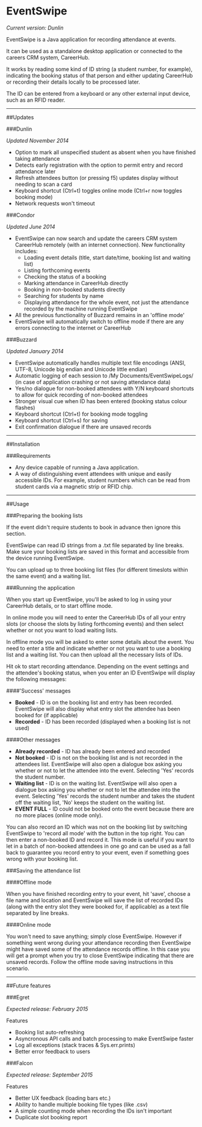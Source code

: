 # EventSwipe

*Current version: Dunlin*

EventSwipe is a Java application for recording attendance at events.

It can be used as a standalone desktop application or connected to the careers CRM system, CareerHub.

It works by reading some kind of ID string (a student number, for example), indicating the booking status of that person and either updating CareerHub or recording their details locally to be processed later.

The ID can be entered from a keyboard or any other external input device, such as an RFID reader.

---

##Updates

###Dunlin

*Updated November 2014*

* Option to mark all unspecified student as absent when you have finished taking attendance
* Detects early registration with the option to permit entry and record attendance later
* Refresh attendees button (or pressing f5) updates display without needing to scan a card
* Keyboard shortcut (Ctrl+t) toggles online mode (Ctrl+r now toggles booking mode)
* Network requests won't timeout

###Condor

*Updated June 2014*

* EventSwipe can now search and update the careers CRM system CareerHub remotely (with an internet connection). New functionality includes:
    * Loading event details (title, start date/time, booking list and waiting list)
    * Listing forthcoming events
    * Checking the status of a booking
    * Marking attendance in CareerHub directly
    * Booking in non-booked students directly
    * Searching for students by name
    * Displaying attendance for the whole event, not just the attendance recorded by the machine running EventSwipe
* All the previous functionality of Buzzard remains in an 'offline mode'
* EventSwipe will automatically switch to offline mode if there are any errors connecting to the internet or CareerHub

###Buzzard

*Updated January 2014*

* EventSwipe automatically handles multiple text file encodings (ANSI, UTF-8, Unicode big endian and Unicode little endian)
* Automatic logging of each session to /My Documents/EventSwipeLogs/ (in case of application crashing or not saving attendance data)
* Yes/no dialogue for non-booked attendees with Y/N keyboard shortcuts to allow for quick recording of non-booked attendees
* Stronger visual cue when ID has been entered (booking status colour flashes)
* Keyboard shortcut (Ctrl+t) for booking mode toggling
* Keyboard shortcut (Ctrl+s) for saving
* Exit confirmation dialogue if there are unsaved records

---

##Installation

###Requirements

* Any device capable of running a Java application.
* A way of distinguishing event attendees with unique and easily accessible IDs. For example, student numbers which can be read from student cards via a magnetic strip or RFID chip.

---

##Usage

###Preparing the booking lists

If the event didn't require students to book in advance then ignore this section.

EventSwipe can read ID strings from a .txt file separated by line breaks. Make sure your booking lists are saved in this format and accessible from the device running EventSwipe. 

You can upload up to three booking list files (for different timeslots within the same event) and a waiting list.

###Running the application

When you start up EventSwipe, you'll be asked to log in using your CareerHub details, or to start offline mode.

In online mode you will need to enter the CareerHub IDs of all your entry slots (or choose the slots by listing forthcoming events) and then select whether or not you want to load waiting lists.

In offline mode you will be asked to enter some details about the event. You need to enter a title and indicate whether or not you want to use a booking list and a waiting list. You can then upload all the necessary lists of IDs.

Hit ok to start recording attendance. Depending on the event settings and the attendee's booking status, when you enter an ID EventSwipe will display the following messages:

####'Success' messages

* __Booked__ - ID is on the booking list and entry has been recorded. EventSwipe will also display what entry slot the attendee has been booked for (if applicable)
* __Recorded__ - ID has been recorded (displayed when a booking list is not used) 

####Other messages

* __Already recorded__ - ID has already been entered and recorded
* __Not booked__ - ID is not on the booking list and is not recorded in the attendees list. EventSwipe will also open a dialogue box asking you whether or not to let the attendee into the event. Selecting 'Yes' records the student number.
* __Waiting list__ - ID is on the waiting list. EventSwipe will also open a dialogue box asking you whether or not to let the attendee into the event. Selecting 'Yes' records the student number and takes the student off the waiting list, 'No' keeps the student on the waiting list.
* __EVENT FULL__ - ID could not be booked onto the event because there are no more places (online mode only).

You can also record an ID which was not on the booking list by switching EventSwipe to 'record all mode' with the button in the top right. You can then enter a non-booked ID and record it. This mode is useful if you want to let in a batch of non-booked attendees in one go and can be used as a fall back to guarantee you record entry to your event, even if something goes wrong with your booking list.

###Saving the attendance list

####Offline mode

When you have finished recording entry to your event, hit 'save', choose a file name and location and EventSwipe will save the list of recorded IDs (along with the entry slot they were booked for, if applicable) as a text file separated by line breaks.

####Online mode

You won't need to save anything; simply close EventSwipe. However if something went wrong during your attendance recording then EventSwipe might have saved some of the attendance records offline. In this case you will get a prompt when you try to close EventSwipe indicating that there are unsaved records. Follow the offline mode saving instructions in this scenario.

---

##Future features

###Egret

*Expected release: February 2015*

Features

* Booking list auto-refreshing
* Asyncronous API calls and batch processing to make EventSwipe faster
* Log all exceptions (stack traces & Sys.err.prints)
* Better error feedback to users

###Falcon

*Expected release: September 2015*

Features

* Better UX feedback (loading bars etc.)
* Ability to handle multiple booking file types (like .csv)
* A simple counting mode when recording the IDs isn't important
* Duplicate slot booking report